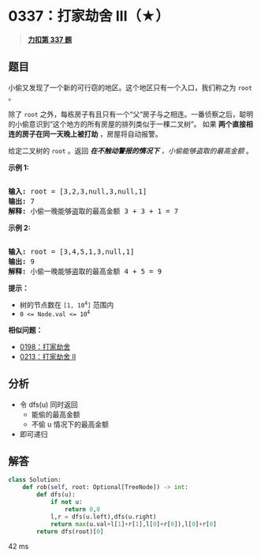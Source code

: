 # 0337：打家劫舍 III（★）


> <u>**[力扣第 337 题](https://leetcode.cn/problems/house-robber-iii/)**</u>

## 题目

<p>小偷又发现了一个新的可行窃的地区。这个地区只有一个入口，我们称之为<meta charset="UTF-8" /> <code>root</code> 。</p>

<p>除了<meta charset="UTF-8" /> <code>root</code> 之外，每栋房子有且只有一个“父“房子与之相连。一番侦察之后，聪明的小偷意识到“这个地方的所有房屋的排列类似于一棵二叉树”。 如果 <strong>两个直接相连的房子在同一天晚上被打劫</strong> ，房屋将自动报警。</p>

<p>给定二叉树的 <code>root</code> 。返回 <em><strong>在不触动警报的情况下</strong> ，小偷能够盗取的最高金额</em> 。</p>



<p><strong>示例 1:</strong></p>

<p><img alt="" src="https://assets.leetcode.com/uploads/2021/03/10/rob1-tree.jpg" /></p>

<pre>
<strong>输入: </strong>root = [3,2,3,null,3,null,1]
<strong>输出:</strong> 7
<strong>解释:</strong> 小偷一晚能够盗取的最高金额 3 + 3 + 1 = 7</pre>

<p><strong>示例 2:</strong></p>

<p><img alt="" src="https://assets.leetcode.com/uploads/2021/03/10/rob2-tree.jpg" /></p>

<pre>
<strong>输入: </strong>root = [3,4,5,1,3,null,1]
<strong>输出:</strong> 9
<strong>解释:</strong> 小偷一晚能够盗取的最高金额 4 + 5 = 9
</pre>



<p><strong>提示：</strong></p>

<p><meta charset="UTF-8" /></p>

<ul>
<li>树的节点数在 <code>[1, 10<sup>4</sup>]</code> 范围内</li>
<li><code>0 &lt;= Node.val &lt;= 10<sup>4</sup></code></li>
</ul>


**相似问题：**
- [0198：打家劫舍](/leetcode/0198)
- [0213：打家劫舍 II](/leetcode/0213)


## 分析

- 令 dfs(u) 同时返回
	- 能偷的最高金额
	- 不偷 u 情况下的最高金额
- 即可递归


## 解答

```python
class Solution:
    def rob(self, root: Optional[TreeNode]) -> int:
        def dfs(u):
            if not u:
                return 0,0
            l,r = dfs(u.left),dfs(u.right)
            return max(u.val+l[1]+r[1],l[0]+r[0]),l[0]+r[0]
        return dfs(root)[0]
```
42 ms

